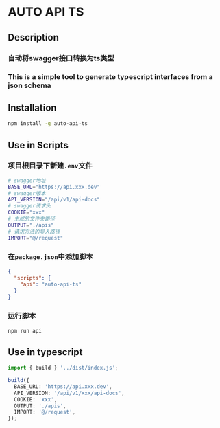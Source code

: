 # AUTO API TS

## Description

### 自动将swagger接口转换为ts类型

### This is a simple tool to generate typescript interfaces from a json schema

## Installation

```bash
npm install -g auto-api-ts
```

## Use in Scripts

### 项目根目录下新建`.env`文件

```bash
# swagger地址
BASE_URL="https://api.xxx.dev"
# swagger版本
API_VERSION="/api/v1/api-docs"
# swagger请求头
COOKIE="xxx"
# 生成的文件夹路径
OUTPUT="./apis"
# 请求方法的导入路径
IMPORT="@/request"
```

### 在`package.json`中添加脚本

```json
{
  "scripts": {
    "api": "auto-api-ts"
  }
}
```

### 运行脚本

```bash
npm run api
```

## Use in typescript

```ts
import { build } '../dist/index.js';

build({
  BASE_URL: 'https://api.xxx.dev',
  API_VERSION: '/api/v1/xxx/api-docs',
  COOKIE: 'xxx',
  OUTPUT: './apis',
  IMPORT: '@/request',
});
```
